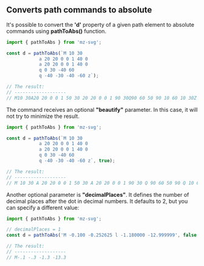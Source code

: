 ## Converts path commands to absolute

It's possible to convert the **'d'** property of a given path element to absolute commands using **pathToAbs()** function.

```js
import { pathToAbs } from 'mz-svg';

const d = pathToAbs(`M 10 30 
            a 20 20 0 0 1 40 0 
            a 20 20 0 0 1 40 0 
            q 0 30 -40 60 
            q -40 -30 -40 -60 z`);

// The result:
// -------------------
// M10 30A20 20 0 0 1 50 30 20 20 0 0 1 90 30Q90 60 50 90 10 60 10 30Z
```

The command receives an optional **"beautify"** parameter. In this case, it will not try to minimize the result.

```js
import { pathToAbs } from 'mz-svg';

const d = pathToAbs(`M 10 30 
            a 20 20 0 0 1 40 0 
            a 20 20 0 0 1 40 0 
            q 0 30 -40 60 
            q -40 -30 -40 -60 z`, true);

// The result:
// -------------------
// M 10 30 A 20 20 0 0 1 50 30 A 20 20 0 0 1 90 30 Q 90 60 50 90 Q 10 60 10 30 Z
```

Another optional parameter is **"decimalPlaces"**. It defines the number of decimal places after the dot in decimal numbers. It defaults to 2, but you can specify a different value:

```js
import { pathToAbs } from 'mz-svg';

// decimalPlaces = 1
const d = pathToAbs('M -0.100 -0.252625 l -1.180000 -12.999999', false, 1);

// The result:
// -------------------
// M-.1 -.3 -1.3 -13.3
```
